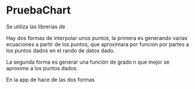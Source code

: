 # PruebaChart

Se utiliza las librerias de 

Hay dos formas de interpolar unos puntos, la primera es generando varias ecuaciones a partir de los puntos, que aproximara por funcion por partes a los puntos dados en el rando de datos dado.

La segunda forma es generar una función de grado n que mejor se aproxime a los puntos dados.

En la app de hace de las dos formas
